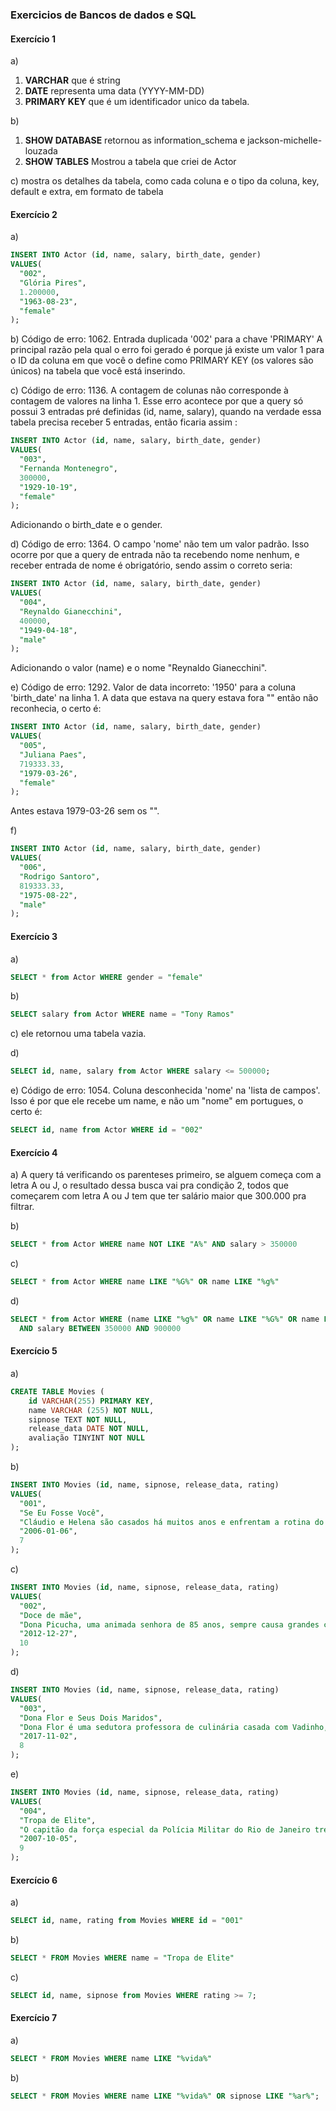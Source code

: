### Exercicios de Bancos de dados e SQL

#### Exercício 1

a)
1. **VARCHAR** que é string
2. **DATE** representa uma data (YYYY-MM-DD)
3. **PRIMARY KEY** que é um identificador unico da tabela.

b)
1. **SHOW  DATABASE** retornou as information_schema e jackson-michelle-louzada
2. **SHOW TABLES** Mostrou a tabela que criei de Actor

c) mostra os detalhes da tabela, como cada coluna e o tipo da coluna, key, default e extra, em formato de tabela

#### Exercício 2

a) 
~~~SQL
INSERT INTO Actor (id, name, salary, birth_date, gender)
VALUES(
  "002", 
  "Glória Pires",
  1.200000,
  "1963-08-23", 
  "female"
);
~~~

b) 
Código de erro: 1062. Entrada duplicada '002' para a chave 'PRIMARY'
A principal razão pela qual o erro foi gerado é porque já existe um valor 1 para o ID da coluna em que você o define como PRIMARY KEY (os valores são únicos) na tabela que você está inserindo.

c) 
Código de erro: 1136. A contagem de colunas não corresponde à contagem de valores na linha 1. Esse erro acontece por que a query só possui 3 entradas pré definidas (id, name, salary), quando na verdade essa tabela precisa receber 5 entradas, então ficaria assim :
~~~SQL
INSERT INTO Actor (id, name, salary, birth_date, gender)
VALUES(
  "003", 
  "Fernanda Montenegro",
  300000,
  "1929-10-19", 
  "female"
);
~~~
Adicionando o birth_date e o gender.

d) 
Código de erro: 1364. O campo 'nome' não tem um valor padrão. Isso ocorre por que a query de entrada não ta recebendo nome nenhum, e receber entrada de nome é obrigatório, sendo assim o correto seria:
~~~SQL
INSERT INTO Actor (id, name, salary, birth_date, gender)
VALUES(
  "004",
  "Reynaldo Gianecchini",
  400000,
  "1949-04-18", 
  "male"
);
~~~
Adicionando o valor (name) e o nome "Reynaldo Gianecchini".

e)
Código de erro: 1292. Valor de data incorreto: '1950' para a coluna 'birth_date' na linha 1.
A data que estava na query estava fora "" então não reconhecia, o certo é:
~~~SQL
INSERT INTO Actor (id, name, salary, birth_date, gender)
VALUES(
  "005", 
  "Juliana Paes",
  719333.33,
  "1979-03-26", 
  "female"
);
~~~
Antes estava 1979-03-26 sem os "".

f)
~~~SQL
INSERT INTO Actor (id, name, salary, birth_date, gender)
VALUES(
  "006", 
  "Rodrigo Santoro",
  819333.33,
  "1975-08-22", 
  "male"
);
~~~

#### Exercício 3
 
 a) 
~~~SQL
SELECT * from Actor WHERE gender = "female"
~~~
 b) 
~~~SQL
SELECT salary from Actor WHERE name = "Tony Ramos"
~~~

c) ele retornou uma tabela vazia.

d) 
~~~SQL
SELECT id, name, salary from Actor WHERE salary <= 500000;
~~~

e) 
Código de erro: 1054. Coluna desconhecida 'nome' na 'lista de campos'.
Isso é por que ele recebe um name, e não um "nome" em portugues, o certo é:

~~~SQL
SELECT id, name from Actor WHERE id = "002"
~~~

#### Exercício 4

a) A query tá verificando os parenteses primeiro, se alguem começa com a letra A ou J, o resultado dessa busca vai pra condição 2, todos que começarem com letra A ou J tem que ter salário maior que 300.000 pra filtrar.

b)
~~~SQL
SELECT * from Actor WHERE name NOT LIKE "A%" AND salary > 350000
~~~

c)
~~~SQL
SELECT * from Actor WHERE name LIKE "%G%" OR name LIKE "%g%"
~~~

d)
~~~SQL
SELECT * from Actor WHERE (name LIKE "%g%" OR name LIKE "%G%" OR name LIKE "%a%" OR name LIKE "%A%")
  AND salary BETWEEN 350000 AND 900000
~~~

#### Exercício 5

a)
~~~SQL
CREATE TABLE Movies (
    id VARCHAR(255) PRIMARY KEY,
    name VARCHAR (255) NOT NULL,
    sipnose TEXT NOT NULL,
    release_data DATE NOT NULL,
	avaliação TINYINT NOT NULL
);
~~~

b)
~~~SQL
INSERT INTO Movies (id, name, sipnose, release_data, rating)
VALUES(
  "001", 
  "Se Eu Fosse Você",
  "Cláudio e Helena são casados há muitos anos e enfrentam a rotina do casamento. Um dia eles são atingidos por um fenômeno inexplicável e trocam de corpos",
  "2006-01-06", 
  7
);
~~~

c)
~~~SQL
INSERT INTO Movies (id, name, sipnose, release_data, rating)
VALUES(
  "002", 
  "Doce de mãe",
  "Dona Picucha, uma animada senhora de 85 anos, sempre causa grandes confusões. A vida dela e dos seus quatro filhos sofre uma reviravolta depois que Zaida, empregada e amiga de Dona Picucha, anuncia que vai se casar e não poderá mais morar com ela",
  "2012-12-27", 
  10
);
~~~
d)
~~~SQL
INSERT INTO Movies (id, name, sipnose, release_data, rating)
VALUES(
  "003", 
  "Dona Flor e Seus Dois Maridos",
  "Dona Flor é uma sedutora professora de culinária casada com Vadinho, que só quer saber de farras e jogatina nas boates. A vida de abusos acaba por acarretar sua morte precoce",
  "2017-11-02", 
  8
);
~~~
e)
~~~SQL
INSERT INTO Movies (id, name, sipnose, release_data, rating)
VALUES(
  "004", 
  "Tropa de Elite",
  "O capitão da força especial da Polícia Militar do Rio de Janeiro treina dois recrutas novatos para que possam sucedê-lo.",
  "2007-10-05", 
  9
);
~~~
#### Exercício 6

a) 
~~~SQL
SELECT id, name, rating from Movies WHERE id = "001"
~~~

b) 
~~~SQL
SELECT * FROM Movies WHERE name = "Tropa de Elite"
~~~

c) 
~~~SQL
SELECT id, name, sipnose from Movies WHERE rating >= 7;
~~~

#### Exercício 7

a) 
~~~SQL
SELECT * FROM Movies WHERE name LIKE "%vida%"
~~~

b) 
~~~SQL
SELECT * FROM Movies WHERE name LIKE "%vida%" OR sipnose LIKE "%ar%";
~~~